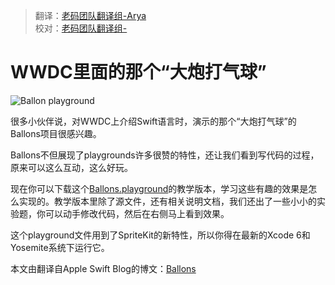 > 翻译：[老码团队翻译组-Arya](http://weibo.com/littlekok/)  
> 校对：[老码团队翻译组-]()

# WWDC里面的那个“大炮打气球”

![Ballon playground](https://devimages.apple.com.edgekey.net/swift/images/swift-screenshot.jpg)


很多小伙伴说，对WWDC上介绍Swift语言时，演示的那个“大炮打气球”的Ballons项目很感兴趣。

Ballons不但展现了playgrounds许多很赞的特性，还让我们看到写代码的过程，原来可以这么互动，这么好玩。

现在你可以下载这个[Ballons.playground](https://developer.apple.com/swift/blog/downloads/Balloons.zip)的教学版本，学习这些有趣的效果是怎么实现的。教学版本里除了源文件，还有相关说明文档，我们还出了一些小小的实验题，你可以动手修改代码，然后在右侧马上看到效果。

这个playground文件用到了SpriteKit的新特性，所以你得在最新的Xcode 6和Yosemite系统下运行它。


本文由翻译自Apple Swift Blog的博文：[Ballons](https://developer.apple.com/swift/blog/?id=9) 
